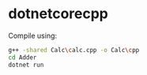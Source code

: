 # dotnetcorecpp

Compile using:
```bash
g++ -shared Calc\calc.cpp -o Calc\cpp
cd Adder
dotnet run
```